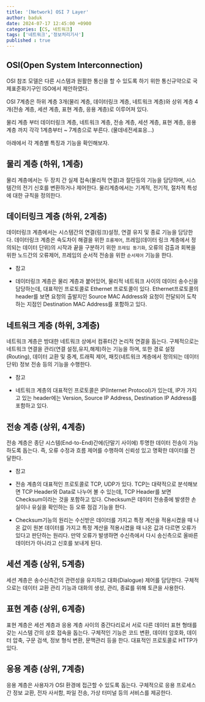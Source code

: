 ```yaml
---
title: '[Network] OSI 7 Layer'
author: baduk
date: 2024-07-17 12:45:00 +0900
categories: [CS, 네트워크]
tags: ['네트워크','정보처리기사']
published : true
---
```


## OSI(Open System Interconnection)

OSI 참조 모델은 다른 시스템과 원활한 통신을 할 수 있도록 하기 위한 통신규약으로 국제표준화기구인 ISO에서 제안하였다.

OSI 7계층은 하위 계층 3개(물리 계층, 데이터링크 계층, 네트워크 계층)와 상위 계층 4개(전송 계층, 세션 계층, 표현 계층, 응용 계층)로 이루어져 있다.

물리 계층 부터 데이터링크 계층, 네트워크 계층, 전송 계층, 세션 계층, 표현 계층, 응용 계층 까지 각각 1계층부터 ~ 7계층으로 부른다. (물데네전세표응...)

아래에서 각 계층별 특징과 기능을 확인해보자.

## 물리 계층 (하위, 1계층)
물리 계층에서는 두 장치 간 실제 접속(물리적 연결)과 절단등의 기능을 담당하며, 시스템간의 전기 신호를 변환하거나 제어한다. 물리계층에서는 기계적, 전기적, 절차적 특성에 대한 규칙을 정의한다.

## 데이터링크 계층 (하위, 2계층)
데이터링크 계층에서는 시스템간의 연결(링크)설정, 연결 유지 및 종료 기능을 담당한다. 데이터링크 계층은 속도차이 해결을 위한 `흐름제어`, 프레임(데이터 링크 계층에서 정의되는 데이터 단위)의 시작과 끝을 구분하기 위한 `프레임 동기화`, 오류의 검출과 회복을 위한 노드간의 오류제어, 프레임의 순서적 전송을 위한 `순서제어` 기능을 한다.

- 참고

- 데이터링크 계층은 물리 계층과 붙어있어, 물리적 네트워크 사이의 데이터 송수신을 담당하는데, 대표적인 프로토콜로 Ethernet 프로토콜이 있다. Ethernet프로토콜의 header를 보면 요청의 출발지인 Source MAC Address와 요청이 전달되어 도착하는 지점인 Destination MAC Address를 포함하고 있다.

## 네트워크 계층 (하위, 3계층)
네트워크 계층은 방대한 네트워크 상에서 컴퓨터간 논리적 연결을 돕는다. 구체적으로는 네트워크 연결을 관리(연결 설정,유지,해제)하는 기능을 하며, 또한 경로 설정(Routing), 데이터 교환 및 중계, 트래픽 제어, 패킷(네트워크 계층에서 정의되는 데이터 단위) 정보 전송 등의 기능을 수행한다.

- 참고

- 네트워크 계층의 대표적인 프로토콜은 IP(Internet Protocol)가 있는데, IP가 가지고 있는 header에는 Version, Source IP Address, Destination IP Address를 포함하고 있다.

## 전송 계층 (상위, 4계층)
전송 계층은 종단 시스템(End-to-End)간에(단말기 사이에) 투명한 데이터 전송이 가능하도록 돕는다. 즉, 오류 수정과 흐름 제어를 수행하여 신뢰성 있고 명확한 데이터를 전달한다.

- 참고

- 전송 계층의 대표적인 프로토콜로 TCP, UDP가 있다. TCP는 대략적으로 분석해보면 TCP Header와 Data로 나누어 볼 수 있는데, TCP Header를 보면 Checksum이라는 것을 포함하고 있다. Checksum은 데이터 전송중에 발생한 손실이나 유실을 확인하는 등 오류 점검 기능을 한다.

- Checksum기능의 원리는 수신받은 데이터를 가지고 특정 계산을 적용시켰을 때 나온 값이 원본 데이터를 가지고 특정 계산을 적용시켰을 때 나온 값과 다르면 오류가 있다고 판단하는 원리다. 만약 오류가 발생하면 수신측에서 다시 송신측으로 올바른 데이터가 아니라고 신호를 보내게 된다.

## 세션 계층 (상위, 5계층)
세션 계층은 송수신측간의 관련성을 유지하고 대화(Dialogue) 제어를 담당한다. 구체적으로는 데이터 교환 관리 기능과 대화의 생성, 관리, 종료를 위해 토큰을 사용한다.

## 표현 계층 (상위, 6계층)
표현 계층은 세션 계층과 응용 계층 사이의 중간다리로서 서로 다른 데이터 표현 형태를 갖는 시스템 간의 상호 접속을 돕는다. 구체적인 기능은 코드 변환, 데이터 암호화, 데이터 압축, 구문 검색, 정보 형식 변환, 문맥관리 등을 한다. 대표적인 프로토콜로 HTTP가 있다.

## 응용 계층 (상위, 7계층)
응용 계층은 사용자가 OSI 환경에 접근할 수 있도록 돕는다. 구체적으로 응용 프로세스간 정보 교환, 전자 사서함, 파일 전송, 가상 터미널 등의 서비스를 제공한다.